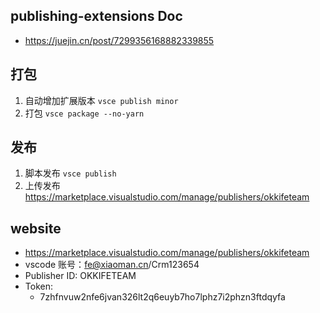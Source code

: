 ## publishing-extensions Doc
- https://juejin.cn/post/7299356168882339855

## 打包
1. 自动增加扩展版本
```vsce publish minor```
2. 打包
```vsce package --no-yarn ``` 


## 发布
1. 脚本发布
```vsce publish ```
2. 上传发布
https://marketplace.visualstudio.com/manage/publishers/okkifeteam

## website
- https://marketplace.visualstudio.com/manage/publishers/okkifeteam
- vscode 账号：fe@xiaoman.cn/Crm123654
- Publisher ID: OKKIFETEAM
- Token: 
    - 7zhfnvuw2nfe6jvan326lt2q6euyb7ho7lphz7i2phzn3ftdqyfa

